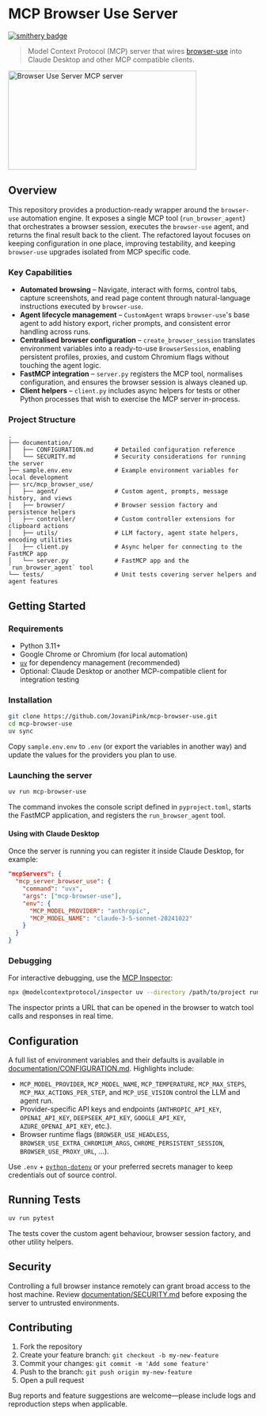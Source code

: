 # MCP Browser Use Server

[![smithery badge](https://smithery.ai/badge/@JovaniPink/mcp-browser-use)](https://smithery.ai/server/@JovaniPink/mcp-browser-use)

> Model Context Protocol (MCP) server that wires [browser-use](https://github.com/browser-use/browser-use) into Claude Desktop and other MCP compatible clients.

<a href="https://glama.ai/mcp/servers/tjea5rgnbv"><img width="380" height="200" src="https://glama.ai/mcp/servers/tjea5rgnbv/badge" alt="Browser Use Server MCP server" /></a>

## Overview

This repository provides a production-ready wrapper around the `browser-use` automation engine. It exposes a single MCP tool (`run_browser_agent`) that orchestrates a browser session, executes the `browser-use` agent, and returns the final result back to the client. The refactored layout focuses on keeping configuration in one place, improving testability, and keeping `browser-use` upgrades isolated from MCP specific code.

### Key Capabilities

- **Automated browsing** – Navigate, interact with forms, control tabs, capture screenshots, and read page content through natural-language instructions executed by `browser-use`.
- **Agent lifecycle management** – `CustomAgent` wraps `browser-use`'s base agent to add history export, richer prompts, and consistent error handling across runs.
- **Centralised browser configuration** – `create_browser_session` translates environment variables into a ready-to-use `BrowserSession`, enabling persistent profiles, proxies, and custom Chromium flags without touching the agent logic.
- **FastMCP integration** – `server.py` registers the MCP tool, normalises configuration, and ensures the browser session is always cleaned up.
- **Client helpers** – `client.py` includes async helpers for tests or other Python processes that wish to exercise the MCP server in-process.

### Project Structure

```
.
├── documentation/
│   ├── CONFIGURATION.md      # Detailed configuration reference
│   └── SECURITY.md           # Security considerations for running the server
├── sample.env.env            # Example environment variables for local development
├── src/mcp_browser_use/
│   ├── agent/                # Custom agent, prompts, message history, and views
│   ├── browser/              # Browser session factory and persistence helpers
│   ├── controller/           # Custom controller extensions for clipboard actions
│   ├── utils/                # LLM factory, agent state helpers, encoding utilities
│   ├── client.py             # Async helper for connecting to the FastMCP app
│   └── server.py             # FastMCP app and the `run_browser_agent` tool
└── tests/                    # Unit tests covering server helpers and agent features
```

## Getting Started

### Requirements

- Python 3.11+
- Google Chrome or Chromium (for local automation)
- [`uv`](https://github.com/astral-sh/uv) for dependency management (recommended)
- Optional: Claude Desktop or another MCP-compatible client for integration testing

### Installation

```bash
git clone https://github.com/JovaniPink/mcp-browser-use.git
cd mcp-browser-use
uv sync
```

Copy `sample.env.env` to `.env` (or export the variables in another way) and update the values for the providers you plan to use.

### Launching the server

```bash
uv run mcp-browser-use
```

The command invokes the console script defined in `pyproject.toml`, starts the FastMCP application, and registers the `run_browser_agent` tool.

#### Using with Claude Desktop

Once the server is running you can register it inside Claude Desktop, for example:

```json
"mcpServers": {
  "mcp_server_browser_use": {
    "command": "uvx",
    "args": ["mcp-browser-use"],
    "env": {
      "MCP_MODEL_PROVIDER": "anthropic",
      "MCP_MODEL_NAME": "claude-3-5-sonnet-20241022"
    }
  }
}
```

### Debugging

For interactive debugging, use the [MCP Inspector](https://github.com/modelcontextprotocol/inspector):

```bash
npx @modelcontextprotocol/inspector uv --directory /path/to/project run mcp-browser-use
```

The inspector prints a URL that can be opened in the browser to watch tool calls and responses in real time.

## Configuration

A full list of environment variables and their defaults is available in [documentation/CONFIGURATION.md](documentation/CONFIGURATION.md). Highlights include:

- `MCP_MODEL_PROVIDER`, `MCP_MODEL_NAME`, `MCP_TEMPERATURE`, `MCP_MAX_STEPS`, `MCP_MAX_ACTIONS_PER_STEP`, and `MCP_USE_VISION` control the LLM and agent run.
- Provider-specific API keys and endpoints (`ANTHROPIC_API_KEY`, `OPENAI_API_KEY`, `DEEPSEEK_API_KEY`, `GOOGLE_API_KEY`, `AZURE_OPENAI_API_KEY`, etc.).
- Browser runtime flags (`BROWSER_USE_HEADLESS`, `BROWSER_USE_EXTRA_CHROMIUM_ARGS`, `CHROME_PERSISTENT_SESSION`, `BROWSER_USE_PROXY_URL`, ...).

Use `.env` + [`python-dotenv`](https://pypi.org/project/python-dotenv/) or your preferred secrets manager to keep credentials out of source control.

## Running Tests

```bash
uv run pytest
```

The tests cover the custom agent behaviour, browser session factory, and other utility helpers.

## Security

Controlling a full browser instance remotely can grant broad access to the host machine. Review [documentation/SECURITY.md](documentation/SECURITY.md) before exposing the server to untrusted environments.

## Contributing

1. Fork the repository
2. Create your feature branch: `git checkout -b my-new-feature`
3. Commit your changes: `git commit -m 'Add some feature'`
4. Push to the branch: `git push origin my-new-feature`
5. Open a pull request

Bug reports and feature suggestions are welcome—please include logs and reproduction steps when applicable.
